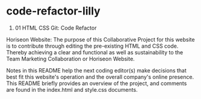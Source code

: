 # code-refactor-lilly
1. 01 HTML CSS Git: Code Refactor

Horiseon Website: The purpose of this Collaborative Project for this website is to contribute through editing the pre-existing HTML and CSS code. Thereby achieving a clear and functional as well as sustainability to the Team Marketing Collaboration or Horiseon Website.

Notes in this README help the next coding editor(s) make decisions that best fit this website's operation and the overall company's online presence.  This README briefly provides an overview of the project, and comments are found in the index.html and style.css documents. 